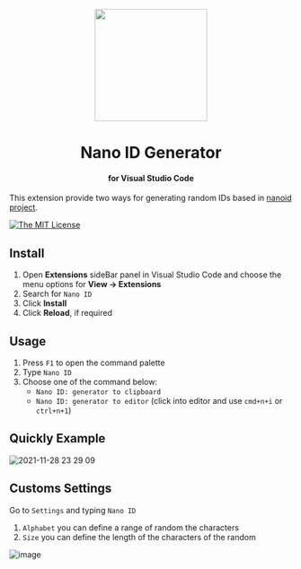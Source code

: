 <p align="center">
  <a href="#">
    <img width="200" src="https://user-images.githubusercontent.com/5139981/143795867-b6f69cee-5d09-44ec-9514-7f0685f3609e.png">
  </a>
</p>

<h1 align="center">Nano ID Generator<h4 align="center"> for Visual Studio Code</h4></h1>

This extension provide two ways for generating random IDs based in [nanoid project](https://github.com/ai/nanoid).

[![The MIT License](https://img.shields.io/badge/license-MIT-orange.svg?color=blue&style=flat-square)](http://opensource.org/licenses/MIT)

## Install

1. Open **Extensions** sideBar panel in Visual Studio Code and choose the menu options for **View → Extensions**
1. Search for `Nano ID`
1. Click **Install**
1. Click **Reload**, if required

## Usage

1. Press `F1` to open the command palette
1. Type `Nano ID`
1. Choose one of the command below:
   - `Nano ID: generator to clipboard`
   - `Nano ID: generator to editor` (click into editor and use `cmd+n+i` or `ctrl+n+1`)

## Quickly Example

![2021-11-28 23 29 09](https://user-images.githubusercontent.com/5139981/143799524-e91868f4-fffc-45c7-ae76-56c958dadb19.gif)

## Customs Settings

Go to `Settings` and typing `Nano ID`

1. `Alphabet` you can define a range of random the characters
1. `Size` you can define the length of the characters of the random

![image](https://user-images.githubusercontent.com/5139981/143875793-deeae152-1e09-403d-a136-122ad2aabe88.png)
